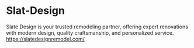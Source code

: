 # Slat-Design
Slate Design is your trusted remodeling partner, offering expert renovations with modern design, quality craftsmanship, and personalized service.
https://slatedesignremodel.com/
